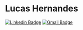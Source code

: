 # Lucas Hernandes

[![Linkedin Badge](https://img.shields.io/badge/-Lucas%20Hernandes-6633cc?style=flat-square&logo=Linkedin&color=orange&logoColor=blue&textColor=white&link=https://www.linkedin.com/in/lhnds)](https://www.linkedin.com/in/lhnds/)
[![Gmail Badge](https://img.shields.io/badge/-lucashnds@gmail.com-6633cc?style=flat-square&logo=Gmail&color=orange&logoColor=white&link=mailto:lucashnds@gmail.com)](mailto:lucashnds@gmail.com)
